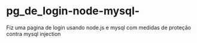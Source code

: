 # pg_de_login-node-mysql-
Fiz uma pagina de login usando node.js e mysql com medidas de proteção contra mysql injection
